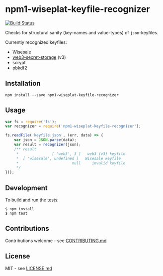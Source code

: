# npm1-wiseplat-keyfile-recognizer

[![Build Status](https://travis-ci.org/wiseplat/npm1-wiseplat-keyfile-recognizer.svg?branch=master)](https://travis-ci.org/wiseplat/npm1-wiseplat-keyfile-recognizer)

Checks for structural sanity (key-names and value-types) of `json`-keyfiles.

Currently recognized keyfiles:
 - Wisesale
 - [web3-secret-storage](https://github.com/wiseplat/wiki/wiki/Web3-Secret-Storage-Definition) (v3)
  - scrypt
  - pbkdf2

## Installation

```shell
npm install --save npm1-wiseplat-keyfile-recognizer
```

## Usage

```javascript
var fs = require('fs');
var recognizer = require('npm1-wiseplat-keyfile-recognizer');

fs.readFile('keyfile.json', (err, data) => {
    var json = JSON.parse(data);
    var result = recognizer(json);
    /** result
     *               [ 'web3', 3 ]   web3 (v3) keyfile
     *  [ 'wisesale', undefined ]   Wisesale keyfile
     *                        null     invalid keyfile
     */
}));
```

## Development

To build and run the tests:

```shell
$ npm install
$ npm test
```

## Contributions

Contributions welcome - see [CONTRIBUTING.md](CONTRIBUTING.md)

## License

MIT - see [LICENSE.md](LICENSE.md)
